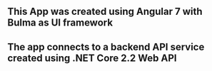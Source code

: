 ## This App was created using Angular 7 with Bulma as UI framework

## The app connects to a backend API service created using .NET Core 2.2 Web API
